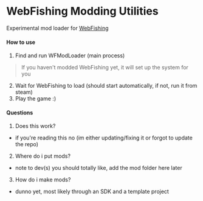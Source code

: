 # WebFishing Modding Utilities

Experimental mod loader for [WebFishing](https://store.steampowered.com/app/3146520/WEBFISHING/)

#### How to use

1. Find and run WFModLoader (main process)
> If you haven't modded WebFishing yet, it will set up the system for you
2. Wait for WebFishing to load (should start automatically, if not, run it from steam)
3. Play the game :)

#### Questions

1. Does this work?
* if you're reading this no (im either updating/fixing it or forgot to update the repo)

2. Where do i put mods?
* note to dev(s) you should totally like, add the mod folder here later

3. How do i make mods?
* dunno yet, most likely through an SDK and a template project
